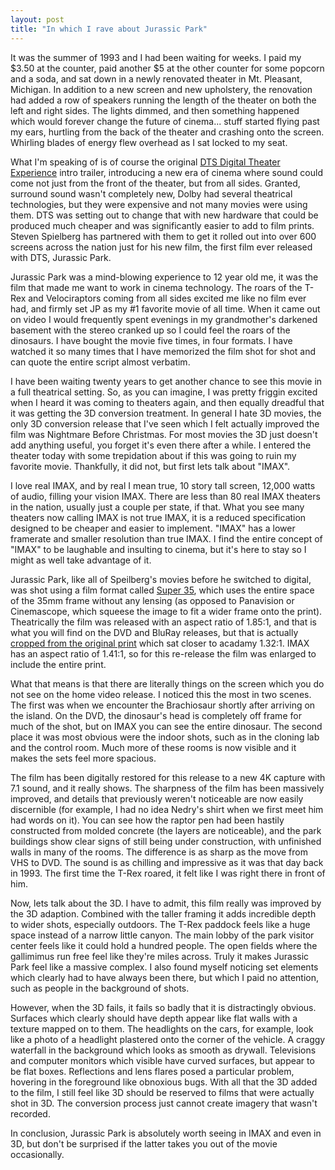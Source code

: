 ```yaml
---
layout: post
title: "In which I rave about Jurassic Park"
---
```


It was the summer of 1993 and I had been waiting for weeks.  I paid my $3.50 at the counter, paid another $5 at the other counter for some popcorn and a soda, and sat down in a newly renovated theater in Mt. Pleasant, Michigan.  In addition to a new screen and new upholstery, the renovation had added a row of speakers running the length of the theater on both the left and right sides.  The lights dimmed, and then something happened which would forever change the future of cinema... stuff started flying past my ears, hurtling from the back of the theater and crashing onto the screen.  Whirling blades of energy flew overhead as I sat locked to my seat.

What I'm speaking of is of course the original [DTS Digital Theater Experience](http://www.youtube.com/watch?v=J9d32O7J3Nc) intro trailer, introducing a new era of cinema where sound could come not just from the front of the theater, but from all sides.  Granted, surround sound wasn't completely new, Dolby had several theatrical technologies, but they were expensive and not many movies were using them.  DTS was setting out to change that with new hardware that could be produced much cheaper and was significantly easier to add to film prints. Steven Spielberg has partnered with them to get it rolled out into over 600 screens across the nation just for his new film, the first film ever released with DTS, Jurassic Park.

Jurassic Park was a mind-blowing experience to 12 year old me, it was the film that made me want to work in cinema technology.  The roars of the T-Rex and Velociraptors coming from all sides excited me like no film ever had, and firmly set JP as my #1 favorite movie of all time.  When it came out on video I would frequently spent evenings in my grandmother's darkened basement with the stereo cranked up so I could feel the roars of the dinosaurs.  I have bought the movie five times, in four formats.  I have watched it so many times that I have memorized the film shot for shot and can quote the entire script almost verbatim.

I have been waiting twenty years to get another chance to see this movie in a full theatrical setting.  So, as you can imagine, I was pretty friggin excited when I heard it was coming to theaters again, and then equally dreadful that it was getting the 3D conversion treatment.  In general I hate 3D movies, the only 3D conversion release that I've seen which I felt actually improved the film was Nightmare Before Christmas.  For most movies the 3D just doesn't add anything useful, you forget it's even there after a while.  I entered the theater today with some trepidation about if this was going to ruin my favorite movie.  Thankfully, it did not, but first lets talk about "IMAX".

I love real IMAX, and by real I mean true, 10 story tall screen, 12,000 watts of audio, filling your vision IMAX.  There are less than 80 real IMAX theaters in the nation, usually just a couple per state, if that.  What you see many theaters now calling IMAX is not true IMAX, it is a reduced specification designed to be cheaper and easier to implement.  "IMAX" has a lower framerate and smaller resolution than true IMAX.  I find the entire concept of "IMAX" to be laughable and insulting to cinema, but it's here to stay so I might as well take advantage of it.

Jurassic Park, like all of Speilberg's movies before he switched to digital, was shot using a film format called [Super 35](http://en.wikipedia.org/wiki/Super_35), which uses the entire space of the 35mm frame without any lensing (as opposed to Panavision or Cinemascope, which squeese the image to fit a wider frame onto the print).  Theatrically the film was released with an aspect ratio of 1.85:1, and that is what you will find on the DVD and BluRay releases, but that is actually [cropped from the original print](http://www.widescreen.org/images/terminator2_super_35_exampl.jpg) which sat closer to acadamy 1.32:1. IMAX has an aspect ratio of 1.41:1, so for this re-release the film was enlarged to include the entire print.

What that means is that there are literally things on the screen which you do not see on the home video release.  I noticed this the most in two scenes.  The first was when we encounter the Brachiosaur shortly after arriving on the island.  On the DVD, the dinosaur's head is completely off frame for much of the shot, but on IMAX you can see the entire dinosaur.  The second place it was most obvious were the indoor shots, such as in the cloning lab and the control room.  Much more of these rooms is now visible and it makes the sets feel more spacious.

The film has been digitally restored for this release to a new 4K capture with 7.1 sound, and it really shows.  The sharpness of the film has been massively improved, and details that previously weren't noticeable are now easily discernible (for example, I had no idea Nedry's shirt when we first meet him had words on it).  You can see how the raptor pen had been hastily constructed from molded concrete (the layers are noticeable), and the park buildings show clear signs of still being under construction, with unfinished walls in many of the rooms.  The difference is as sharp as the move from VHS to DVD.  The sound is as chilling and impressive as it was that day back in 1993.  The first time the T-Rex roared, it felt like I was right there in front of him.

Now, lets talk about the 3D.  I have to admit, this film really was improved by the 3D adaption.  Combined with the taller framing it adds incredible depth to wider shots, especially outdoors.  The T-Rex paddock feels like a huge space instead of a narrow little canyon.  The main lobby of the park visitor center feels like it could hold a hundred people.  The open fields where the gallimimus run free feel like they're miles across.  Truly it makes Jurassic Park feel like a massive complex.  I also found myself noticing set elements which clearly had to have always been there, but which I paid no attention, such as people in the background of shots.

However, when the 3D fails, it fails so badly that it is distractingly obvious.  Surfaces which clearly should have depth appear like flat walls with a texture mapped on to them.  The headlights on the cars, for example, look like a photo of a headlight plastered onto the corner of the vehicle.  A craggy waterfall in the background which looks as smooth as drywall.  Televisions and computer monitors which visible have curved surfaces, but appear to be flat boxes.  Reflections and lens flares posed a particular problem, hovering in the foreground like obnoxious bugs.  With all that the 3D added to the film, I still feel like 3D should be reserved to films that were actually shot in 3D.  The conversion process just cannot create imagery that wasn't recorded.

In conclusion, Jurassic Park is absolutely worth seeing in IMAX and even in 3D, but don't be surprised if the latter takes you out of the movie occasionally.